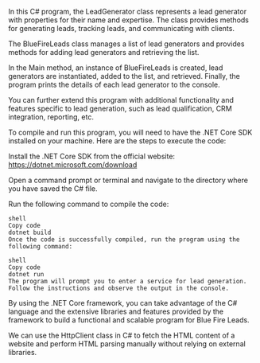 In this C# program, the LeadGenerator class represents a lead generator with properties for their name and expertise. The class provides methods for generating leads, tracking leads, and communicating with clients.

The BlueFireLeads class manages a list of lead generators and provides methods for adding lead generators and retrieving the list.

In the Main method, an instance of BlueFireLeads is created, lead generators are instantiated, added to the list, and retrieved. Finally, the program prints the details of each lead generator to the console.

You can further extend this program with additional functionality and features specific to lead generation, such as lead qualification, CRM integration, reporting, etc.

To compile and run this program, you will need to have the .NET Core SDK installed on your machine. Here are the steps to execute the code:

Install the .NET Core SDK from the official website: https://dotnet.microsoft.com/download

Open a command prompt or terminal and navigate to the directory where you have saved the C# file.

Run the following command to compile the code:
```
shell
Copy code
dotnet build
Once the code is successfully compiled, run the program using the following command:
```

```
shell
Copy code
dotnet run
The program will prompt you to enter a service for lead generation. Follow the instructions and observe the output in the console.
```

By using the .NET Core framework, you can take advantage of the C# language and the extensive libraries and features provided by the framework to build a functional and scalable program for Blue Fire Leads.

We can use the HttpClient class in C# to fetch the HTML content of a website and perform HTML parsing manually without relying on external libraries. 
